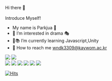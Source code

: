 Hi there 👋
<br>
<br>
Introduce Myself!
- My name is Parkjua 👩
- 👀 I’m interested in drama 🎭
- 🌱📚 I’m currently learning Javascript,Unity
- 💌 How to reach me wndk3309@kaywom.ac.kr

<img src="https://img.shields.io/badge/HTML5-E34F26?style=flat-square&logo=HTML5&logoColor=white"/></a>
<img src="https://img.shields.io/badge/CSS3-1572B6?style=flat-square&logo=CSS3&logoColor=white"/></a>
<br>
<img src="https://img.shields.io/badge/Adobe-FF0000?style=flat-square&logo=Adobe&logoColor=white"/></a>
<img src="https://img.shields.io/badge/After Effects-9999FF?style=flat-square&logo=Adobe After Effects&logoColor=white"/></a>
<img src="https://img.shields.io/badge/Illustrator-FF9A00?style=flat-square&logo=Adobe Illustrator&logoColor=white"/></a>
<img src="https://img.shields.io/badge/Photoshop-31A8FF?style=flat-square&logo=Adobe Photoshop&logoColor=white"/></a>
<img src="https://img.shields.io/badge/Premiere Pro-9999FF?style=flat-square&logo=Adobe Premiere Pro&logoColor=white"/></a>
<img src="https://img.shields.io/badge/XD-FF61F6?style=flat-square&logo=Adobe XD&logoColor=white"/></a>


[![Hits](https://hits.seeyoufarm.com/api/count/incr/badge.svg?url=https%3A%2F%2Fgithub.com%2Fgjbae1212%2Fhit-counter&count_bg=%236783F9&title_bg=%23C7E808&icon=&icon_color=%23E7E7E7&title=hits&edge_flat=false)](https://hits.seeyoufarm.com)

<!---
Parkjua/Parkjua is a ✨ special ✨ repository because its `README.md` (this file) appears on your GitHub profile.
You can click the Preview link to take a look at your changes.
--->
